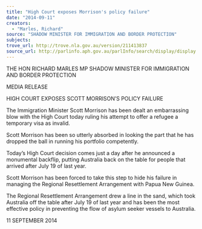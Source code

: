 ```yaml
---
title: "High Court exposes Morrison's policy failure"
date: "2014-09-11"
creators:
  - "Marles, Richard"
source: "SHADOW MINISTER FOR IMMIGRATION AND BORDER PROTECTION"
subjects:
trove_url: http://trove.nla.gov.au/version/211413837
source_url: http://parlinfo.aph.gov.au/parlInfo/search/display/display.w3p;query=Id%3A%22media/pressrel/3398312%22
---
```


 

 THE HON RICHARD MARLES MP  SHADOW MINISTER FOR IMMIGRATION AND BORDER  PROTECTION   

 MEDIA RELEASE 

 HIGH COURT EXPOSES SCOTT MORRISON’S POLICY FAILURE 

 The Immigration Minister Scott Morrison has been dealt an embarrassing blow with  the High Court today ruling his attempt to offer a refugee a temporary visa as  invalid. 

 Scott Morrison has been so utterly absorbed in looking the part that he has dropped  the ball in running his portfolio competently. 

 Today’s High Court decision comes just a day after he announced a monumental  backflip, putting Australia back on the table for people that arrived after July 19 of  last year. 

 Scott Morrison has been forced to take this step to hide his failure in managing the  Regional Resettlement Arrangement with Papua New Guinea. 

 The Regional Resettlement Arrangement drew a line in the sand, which took  Australia off the table after July 19 of last year and has been the most effective  policy in preventing the flow of asylum seeker vessels to Australia. 

 11 SEPTEMBER 2014 

 

 

 

 

